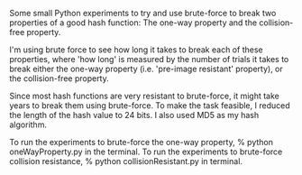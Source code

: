 Some small Python experiments to try and use brute-force to break two properties of a good hash function: The one-way property and the collision-free property. 

I'm using brute force to see how long it takes to break each of these properties, where 'how long' is measured by the number of trials it takes to break either the one-way property (i.e. 'pre-image resistant' property), or the collision-free property. 

Since most hash functions are very resistant to brute-force, it might take years to break them using brute-force. To make the task feasible, I reduced the length of the hash value to 24 bits. I also used MD5 as my hash algorithm. 

To run the experiments to brute-force the one-way property, % python oneWayProperty.py in the terminal. To run the experiments to brute-force collision resistance, % python collisionResistant.py in terminal.

